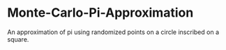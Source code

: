 # Monte-Carlo-Pi-Approximation
An approximation of pi using randomized points on a circle inscribed on a square.
